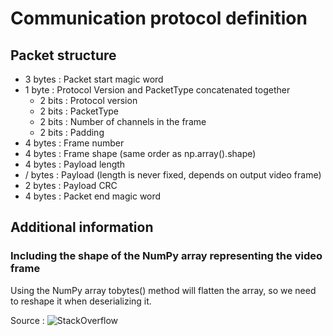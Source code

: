 # Communication protocol definition

## Packet structure

- 3 bytes : Packet start magic word
- 1 byte  : Protocol Version and PacketType concatenated together
    - 2 bits : Protocol version
    - 2 bits : PacketType
    - 2 bits : Number of channels in the frame
    - 2 bits : Padding
- 4 bytes : Frame number
- 4 bytes : Frame shape (same order as np.array().shape)
- 4 bytes : Payload length
- / bytes : Payload (length is never fixed, depends on output video frame)
- 2 bytes : Payload CRC
- 4 bytes : Packet end magic word

## Additional information
### Including the shape of the NumPy array representing the video frame

Using the NumPy array tobytes() method will flatten the array, so we need to reshape it when 
deserializing it.

Source : ![StackOverflow](https://stackoverflow.com/questions/47637758/how-can-i-make-a-numpy-ndarray-from-bytes)